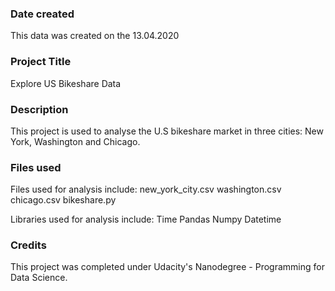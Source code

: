 ### Date created
This data was created on the 13.04.2020

### Project Title
Explore US Bikeshare Data


### Description
This project is used to analyse the U.S bikeshare market in three cities: New York, Washington and Chicago. 

### Files used
Files used for analysis include:
new_york_city.csv
washington.csv
chicago.csv
bikeshare.py

Libraries used for analysis include:
Time
Pandas
Numpy
Datetime

### Credits
This project was completed under Udacity's Nanodegree - Programming for Data Science.


